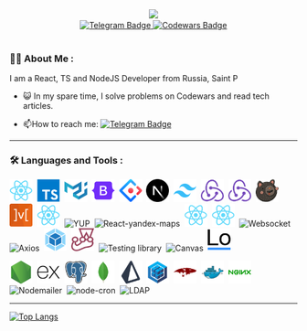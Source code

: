 <div id="header" align="center">
  <img src="https://media.giphy.com/media/2IudUHdI075HL02Pkk/giphy.gif" width="200"/>
  <div id="badges">
  <a href="https://t.me/Rogooo">
    <img src="https://img.shields.io/badge/Telegram-blue?style=for-the-badge&logo=Telegram" alt="Telegram Badge"/>
  </a>
  <a href="https://www.codewars.com/users/Salimov%20Ruslan">
    <img src="https://img.shields.io/badge/Codewars-red?style=for-the-badge&logo=codewars&logoColor=black&labelColor=red&color=white" alt="Codewars Badge"/>
  </a>
</div>
  <img src="https://komarev.com/ghpvc/?username=Salimov-dev&style=flat-square&color=blue" alt=""/>
</div>

### :woman_technologist: About Me :

I am a React, TS and NodeJS Developer from Russia, Saint P

- :smiley_cat: In my spare time, I solve problems on Codewars and read tech articles.

- :mailbox:How to reach me: [![Telegram Badge](https://img.shields.io/badge/Telegram-blue?style=for-the-badge&logo=Telegram)](https://t.me/Rogooo)

---

### :hammer_and_wrench: Languages and Tools :

<div>
<!-- Frontend Technologies -->
<img src="https://raw.githubusercontent.com/devicons/devicon/master/icons/react/react-original.svg" title="React" alt="React" width="40" height="40"/>&nbsp;
<img src="https://raw.githubusercontent.com/devicons/devicon/master/icons/typescript/typescript-original.svg" title="TypeScript" alt="TypeScript" width="40" height="40"/>&nbsp;
<img src="https://raw.githubusercontent.com/devicons/devicon/master/icons/materialui/materialui-original.svg" title="Material UI" alt="Material UI" width="40" height="40"/>&nbsp;
<img src="https://raw.githubusercontent.com/devicons/devicon/master/icons/bootstrap/bootstrap-plain.svg" title="Bootstrap" alt="Bootstrap" width="40" height="40"/>&nbsp;
<img src="https://raw.githubusercontent.com/devicons/devicon/master/icons/antdesign/antdesign-original.svg" title="AntDesign" alt="AntDesign" width="40" height="40"/>&nbsp;
<img src="https://raw.githubusercontent.com/devicons/devicon/master/icons/nextjs/nextjs-original.svg" title="NextUI" alt="NextUI" width="40" height="40"/>&nbsp;
<img src="https://raw.githubusercontent.com/devicons/devicon/master/icons/tailwindcss/tailwindcss-plain.svg" title="Tailwind CSS" alt="Tailwind CSS" width="40" height="40"/>&nbsp;
<img src="https://raw.githubusercontent.com/devicons/devicon/master/icons/redux/redux-original.svg" title="Redux toolkit" alt="Redux toolkit" width="40" height="40"/>&nbsp;
<img src="https://raw.githubusercontent.com/devicons/devicon/master/icons/redux/redux-original.svg" title="RTK Query" alt="RTK Query" width="40" height="40"/>&nbsp;
<img src="https://raw.githubusercontent.com/devicons/devicon/master/icons/zustand/zustand-original.svg" title="Zustand" alt="Zustand" width="40" height="40"/>&nbsp;
<img src="https://raw.githubusercontent.com/devicons/devicon/master/icons/mobx/mobx-original.svg" title="MobiX" alt="MobiX" width="40" height="40"/>&nbsp;
<img src="https://raw.githubusercontent.com/devicons/devicon/master/icons/react/react-original.svg" title="React-hook-form" alt="React-hook-form" width="40" height="40"/>&nbsp;
<img src="https://raw.githubusercontent.com/devicons/devicon/master/icons/yup/yup-original.svg" title="YUP" alt="YUP" width="40" height="40"/>&nbsp;
<img src="https://raw.githubusercontent.com/devicons/devicon/master/icons/yandex/yandex-original.svg" title="React-yandex-maps" alt="React-yandex-maps" width="40" height="40"/>&nbsp;
<img src="https://raw.githubusercontent.com/devicons/devicon/master/icons/react/react-original.svg" title="React-router-dom" alt="React-router-dom" width="40" height="40"/>&nbsp;
<img src="https://raw.githubusercontent.com/devicons/devicon/master/icons/react/react-original.svg" title="React-table" alt="React-table" width="40" height="40"/>&nbsp;
<img src="https://raw.githubusercontent.com/devicons/devicon/master/icons/websocket/websocket-original.svg" title="Websocket" alt="Websocket" width="40" height="40"/>&nbsp;
<img src="https://raw.githubusercontent.com/devicons/devicon/master/icons/axios/axios-original.svg" title="Axios" alt="Axios" width="40" height="40"/>&nbsp;
<img src="https://raw.githubusercontent.com/devicons/devicon/master/icons/webpack/webpack-original.svg" title="Webpack" alt="Webpack" width="40" height="40"/>&nbsp;
<img src="https://raw.githubusercontent.com/devicons/devicon/master/icons/jest/jest-plain.svg" title="Jest" alt="Jest" width="40" height="40"/>&nbsp;
<img src="https://raw.githubusercontent.com/devicons/devicon/master/icons/testinglibrary/testinglibrary-original.svg" title="Testing library" alt="Testing library" width="40" height="40"/>&nbsp;
<img src="https://raw.githubusercontent.com/devicons/devicon/master/icons/canvas/canvas-original.svg" title="Canvas" alt="Canvas" width="40" height="40"/>&nbsp;
<img src="https://raw.githubusercontent.com/devicons/devicon/master/icons/lodash/lodash-original.svg" title="Lodash" alt="Lodash" width="40" height="40"/>&nbsp;

<!-- Backend Technologies -->
<img src="https://raw.githubusercontent.com/devicons/devicon/master/icons/nodejs/nodejs-original.svg" title="NodeJS" alt="NodeJS" width="40" height="40"/>&nbsp;
<img src="https://raw.githubusercontent.com/devicons/devicon/master/icons/express/express-original.svg" title="Express" alt="Express" width="40" height="40"/>&nbsp;
<img src="https://raw.githubusercontent.com/devicons/devicon/master/icons/postgresql/postgresql-original.svg" title="PostgreSQL" alt="PostgreSQL" width="40" height="40"/>&nbsp;
<img src="https://raw.githubusercontent.com/devicons/devicon/master/icons/mongodb/mongodb-original.svg" title="MongoDB" alt="MongoDB" width="40" height="40"/>&nbsp;
<img src="https://raw.githubusercontent.com/devicons/devicon/master/icons/prisma/prisma-original.svg" title="Prisma" alt="Prisma" width="40" height="40"/>&nbsp;
<img src="https://raw.githubusercontent.com/devicons/devicon/master/icons/sequelize/sequelize-original.svg" title="sequelize" alt="sequelize" width="40" height="40"/>&nbsp;
<img src="https://raw.githubusercontent.com/devicons/devicon/master/icons/mongoose/mongoose-original.svg" title="mongoose" alt="mongoose" width="40" height="40"/>&nbsp;
<img src="https://raw.githubusercontent.com/devicons/devicon/master/icons/docker/docker-original.svg" title="Docker" alt="Docker" width="40" height="40"/>&nbsp;
<img src="https://raw.githubusercontent.com/devicons/devicon/master/icons/nginx/nginx-original.svg" title="nginx" alt="nginx" width="40" height="40"/>&nbsp;
<img src="https://raw.githubusercontent.com/devicons/devicon/master/icons/nodemailer/nodemailer-original.svg" title="Nodemailer" alt="Nodemailer" width="40" height="40"/>&nbsp;
<img src="https://raw.githubusercontent.com/devicons/devicon/master/icons/nodecron/nodecron-original.svg" title="node-cron" alt="node-cron" width="40" height="40"/>&nbsp;
<img src="https://raw.githubusercontent.com/devicons/devicon/master/icons/ldap/ldap-original.svg" title="LDAP" alt="LDAP" width="40" height="40"/>&nbsp;

</div>

---

[![Top Langs](https://github-readme-stats.vercel.app/api/top-langs/?username=Salimov-dev&layout=compact&theme=vision-friendly-dark)](https://github.com/Salimov-dev/github-readme-stats)
